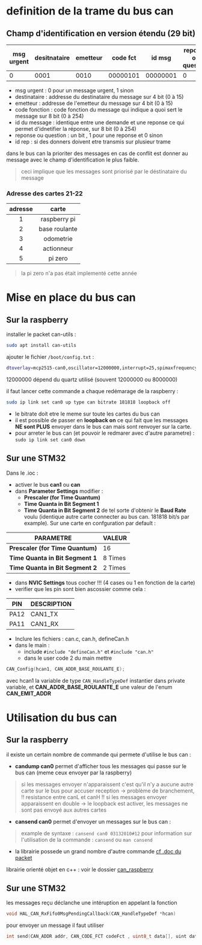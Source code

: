 # definition de la trame du bus can


## Champ d'identification en version étendu (29 bit)
| msg urgent | desitnataire | emetteur | code fct |  id msg  | reponse ou question | id rep |
| --- | --- | --- | --- | --- | --- | --- |
|      0     |     0001     |   0010   | 00000101 | 00000001 |         0           |   001  |


- msg urgent : 0 pour un message urgent, 1 sinon
- destinataire : addresse du destinataire du message sur 4 bit (0 à 15)
- emetteur : addresse de l'emetteur du message sur 4 bit (0 à 15)
- code fonction : code fonction du message qui indique a quoi sert le message sur 8 bit (0 à 254)
- id du message : identique entre une demande et une reponse ce qui permet d'idnetifier la réponse, sur 8 bit (0 à 254)
- reponse ou question : un bit , 1 pour une reponse et 0 sinon
- id rep : si des donners doivent etre transmis sur plusieur trame

dans le bus can la prioriter des messages en cas de conflit est donner au message avec le champ d'identification le plus faible.
>ceci implique que les messages sont priorisé par le déstinataire du message

### Adresse des cartes 21-22
| adresse | carte |
| :---: | :---: |
| 1 | raspberry pi |
| 2 | base roulante |
| 3 | odometrie |
| 4 | actionneur |
| 5 | pi zero |
>la pi zero n'a pas était implementé cette année 

# Mise en place du bus can
## Sur la raspberry

installer le packet can-utils : 
```bash
sudo apt install can-utils
```

ajouter le fichier `/boot/config.txt` :
```bash
dtoverlay=mcp2515-can0,oscillator=12000000,interrupt=25,spimaxfrequency=2000000
```
12000000 dépend du quartz utilisé (souvent 12000000 ou 8000000)


il faut lancer cette commande a chaque redémarage de la raspberry :
```bash
sudo ip link set can0 up type can bitrate 181818 loopback off
```
- le bitrate doit etre le meme sur toute les cartes du bus can
- il est possible de passer en **loopback on** ce qui fait que les messages **NE sont PLUS** envoyer dans le bus can mais sont renvoyer sur la carte.
- pour arreter le bus can (et pouvoir le redmarer avec d'autre parametre) : `sudo ip link set can0 down`


## Sur une STM32

Dans le .ioc :
- activer le bus **can1** ou **can**
- dans **Parameter Settings** modifier :
	- **Prescaler (for Time Quantum)**
	- **Time Quanta in Bit Segment 1**
	- **Time Quanta in Bit Segment 2**
de tel sorte d'obtenir le **Baud Rate** voulu (identique autre carte connecter au bus can. 181818 bit/s par example).
Sur une carte en confguration par default :

| PARAMETRE | VALEUR |
| --- | --- |
| **Prescaler (for Time Quantum)** | 16 |
| **Time Quanta in Bit Segment 1** | 8 Times | 
| **Time Quanta in Bit Segment 2** | 2 Times | 

- dans **NVIC Settings** tous cocher !!! (4 cases ou 1 en fonction de la carte)
- verifier que les pin sont bien ascossier comme cela :

| PIN  | DESCRIPTION |
| --- | --- |
| PA12 | CAN1_TX |
| PA11 | CAN1_RX | 
- Inclure les fichiers : can.c, can.h, defineCan.h
- dans le main :
	- include `#include "defineCan.h"` et `#include "can.h"`
	- dans le user code 2 du main mettre 
```c
CAN_Config(hcan1, CAN_ADDR_BASE_ROULANTE_E);
``` 
avec hcan1 la variable de type `CAN_HandleTypeDef` instantier dans private variable, et **CAN_ADDR_BASE_ROULANTE_E** une valeur de l'enum **CAN_EMIT_ADDR**


# Utilisation du bus can
## Sur la raspberry
il existe un certain nombre de commande qui permete d'utilise le bus can :
- **candump can0** permet d'afficher tous les messages qui passe sur le bus can (meme ceux envoyer par la raspberry)
> si les messages envoyer n'apparaissent c'est qu'il n'y a aucune autre carte sur le bus pour accuser reception -> problème de branchement, !! resistance entre canL et canH !!
> si les messages envoyer apparaissent en double -> le loopback est activer, les messages ne sont pas envoyé aux autres cartes

- **cansend can0** permet d'envoyer un messages sur le bus can :
> example de syntaxe : `cansend can0 03132010#12`
> pour information sur l'utilisation de la commande : `cansend` ou `man cansend`

- la librairie possede un grand nombre d'autre commande [cf .doc du packet](https://github.com/linux-can/can-utils)

librairie orienté objet en c++ : voir le dossier [can_raspberry](https://github.com/RobotechNancy/2021-2022/edit/main/P%C3%B4le%20informatique/Communication/Communication%20intra-robots/can_raspberry/)

## Sur une STM32
les messages reçu déclanche une intéruption en appelant la fonction 
```c
void HAL_CAN_RxFifo0MsgPendingCallback(CAN_HandleTypeDef *hcan)
```
pour envoyer un message il faut utiliser 
```c
int send(CAN_ADDR addr, CAN_CODE_FCT codeFct , uint8_t data[], uint dataLen, bool isRep, uint repLenght, uint idMessage)
```

